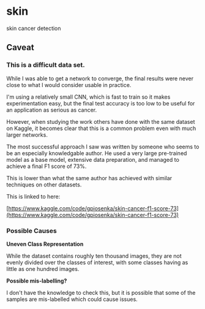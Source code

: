 # skin
skin cancer detection


## Caveat 

### This is a difficult data set.  

While I was able to get a network to converge, the final results were never close to what I would consider usable in practice.  

I'm using a relatively small CNN, which is fast to train so it makes experimentation easy, but the final test accuracy is too low to be useful for an application as serious as cancer.  

However, when studying the work others have done with the same dataset on Kaggle, it becomes clear that this is a common problem even with much larger networks.  

The most successful approach I saw was written by someone who seems to be an especially knowledgable author.  He used a very large pre-trained model as a base model, extensive data preparation, and managed to achieve a final F1 score of 73%. 

This is lower than what the same author has achieved with similar techniques on other datasets.  

This is linked to here:  

[https://www.kaggle.com/code/gpiosenka/skin-cancer-f1-score-73](https://www.kaggle.com/code/gpiosenka/skin-cancer-f1-score-73)



### Possible Causes

**Uneven Class Representation** 

While the dataset contains roughly ten thousand images, they are not evenly divided over the classes of interest, with some classes having as little as one hundred images.  

**Possible mis-labelling?** 

I don't have the knowledge to check this, but it is possible that some of the samples are mis-labelled which could cause issues. 

